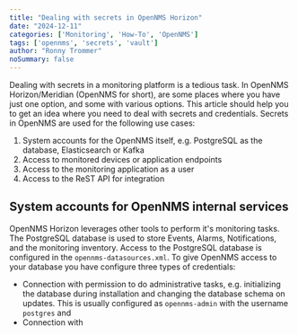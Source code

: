 ```yaml
---
title: "Dealing with secrets in OpenNMS Horizon"
date: "2024-12-11"
categories: ['Monitoring', 'How-To', 'OpenNMS']
tags: ['opennms', 'secrets', 'vault']
author: "Ronny Trommer"
noSummary: false
---
```


Dealing with secrets in a monitoring platform is a tedious task.
In OpenNMS Horizon/Meridian (OpenNMS for short), are some places where you have just one option, and some with various options.
This article should help you to get an idea where you need to deal with secrets and credentials.
Secrets in OpenNMS are used for the following use cases:

1. System accounts for the OpenNMS itself, e.g. PostgreSQL as the database, Elasticsearch or Kafka
2. Access to monitored devices or application endpoints
3. Access to the monitoring application as a user
4. Access to the ReST API for integration

## System accounts for OpenNMS internal services

OpenNMS Horizon leverages other tools to perform it's monitoring tasks.
The PostgreSQL database is used to store Events, Alarms, Notifications, and the monitoring inventory.
Access to the PostgreSQL database is configured in the `opennms-datasources.xml`.
To give OpenNMS access to your database you have configure three types of credentials:

* Connection with permission to do administrative tasks, e.g. initializing the database during installation and changing the database schema on updates. This is usually configured as `opennms-admin` with the username `postgres` and 
* Connection with
